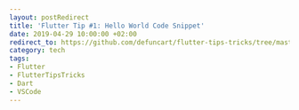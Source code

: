 ```yaml
---
layout: postRedirect
title: 'Flutter Tip #1: Hello World Code Snippet'
date: 2019-04-29 10:00:00 +02:00
redirect_to: https://github.com/defuncart/flutter-tips-tricks/tree/master/01-HelloWordCodeSnippet(VSCode)
category: tech
tags:
- Flutter
- FlutterTipsTricks
- Dart
- VSCode
---
```

